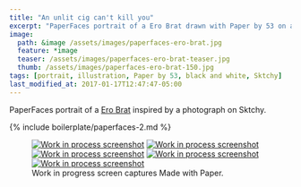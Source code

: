 ```yaml
---
title: "An unlit cig can't kill you"
excerpt: "PaperFaces portrait of a Ero Brat drawn with Paper by 53 on an iPad."
image: 
  path: &image /assets/images/paperfaces-ero-brat.jpg 
  feature: *image
  teaser: /assets/images/paperfaces-ero-brat-teaser.jpg
  thumb: /assets/images/paperfaces-ero-brat-150.jpg
tags: [portrait, illustration, Paper by 53, black and white, Sktchy]
last_modified_at: 2017-01-17T12:47:47-05:00
---
```


PaperFaces portrait of a [Ero Brat](http://sktchy.com/zPm01D) inspired by a photograph on Sktchy.

{% include boilerplate/paperfaces-2.md %}

<figure class="third">
	<a href="{{ site.url }}/assets/images/paperfaces-ero-brat-process-1-lg.jpg"><img src="{{ site.url }}/assets/images/paperfaces-ero-brat-process-1-600.jpg" alt="Work in process screenshot"></a>
	<a href="{{ site.url }}/assets/images/paperfaces-ero-brat-process-2-lg.jpg"><img src="{{ site.url }}/assets/images/paperfaces-ero-brat-process-2-600.jpg" alt="Work in process screenshot"></a>
	<a href="{{ site.url }}/assets/images/paperfaces-ero-brat-process-3-lg.jpg"><img src="{{ site.url }}/assets/images/paperfaces-ero-brat-process-3-600.jpg" alt="Work in process screenshot"></a>
	<a href="{{ site.url }}/assets/images/paperfaces-ero-brat-process-4-lg.jpg"><img src="{{ site.url }}/assets/images/paperfaces-ero-brat-process-4-600.jpg" alt="Work in process screenshot"></a>
	<a href="{{ site.url }}/assets/images/paperfaces-ero-brat-process-5-lg.jpg"><img src="{{ site.url }}/assets/images/paperfaces-ero-brat-process-5-600.jpg" alt="Work in process screenshot"></a>
	<figcaption>Work in progress screen captures Made with Paper.</figcaption>
</figure>

